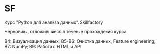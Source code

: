 # SF
Курс "Python для анализа данных". Skillfactory

Черновики, отложившиеся в течение прохождения курса

B4: Визуализация данных;
B5-B6: Очистка данных, Feature engineering;
B7: NumPy;
B9: Работа с HTML и API
